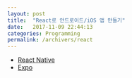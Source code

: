 ```yaml
---
layout: post
title:  "React로 안드로이드/iOS 앱 만들기"
date:   2017-11-09 22:44:13
categories: Programming
permalink: /archivers/react
---
```


* [React Native](https://facebook.github.io/react-native/)
* [Expo](http://expo.io/)